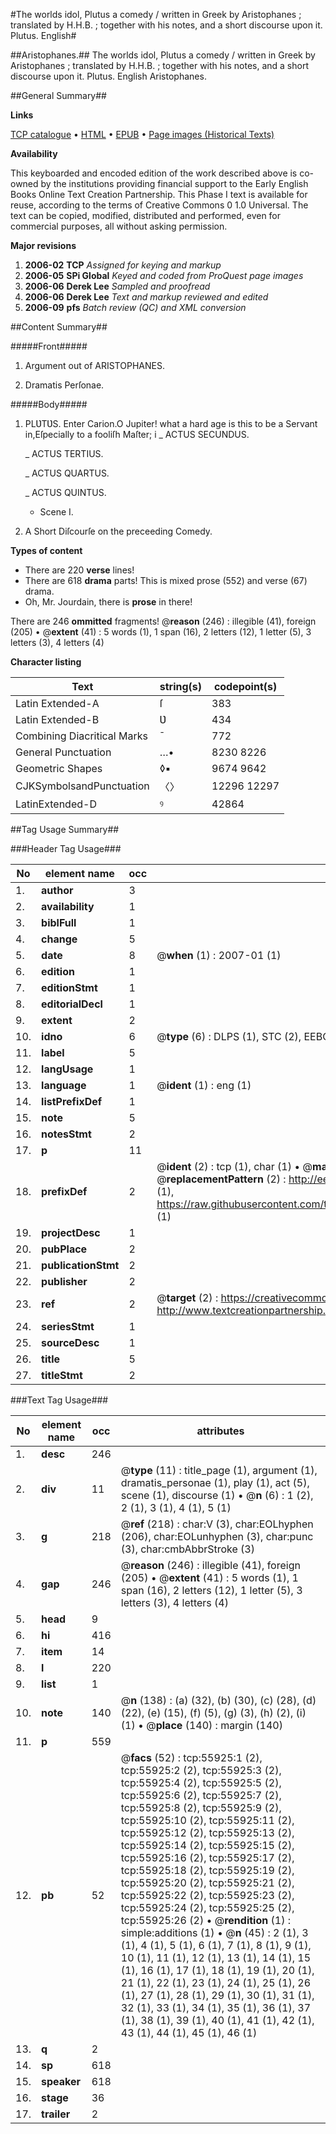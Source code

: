 #The worlds idol, Plutus a comedy / written in Greek by Aristophanes ; translated by H.H.B. ; together with his notes, and a short discourse upon it. Plutus. English#

##Aristophanes.##
The worlds idol, Plutus a comedy / written in Greek by Aristophanes ; translated by H.H.B. ; together with his notes, and a short discourse upon it.
Plutus. English
Aristophanes.

##General Summary##

**Links**

[TCP catalogue](http://www.ota.ox.ac.uk/tcp/)  • 
[HTML](http://tei.it.ox.ac.uk/tcp/Texts-HTML/free/A25/A25809.html)  • 
[EPUB](http://tei.it.ox.ac.uk/tcp/Texts-EPUB/free/A25/A25809.epub) • 
[Page images (Historical Texts)](https://data.historicaltexts.jisc.ac.uk/view?pubId=eebo-12193122e&pageId=eebo-12193122e-55925-1)

**Availability**

This keyboarded and encoded edition of the
	       work described above is co-owned by the institutions
	       providing financial support to the Early English Books
	       Online Text Creation Partnership. This Phase I text is
	       available for reuse, according to the terms of Creative
	       Commons 0 1.0 Universal. The text can be copied,
	       modified, distributed and performed, even for
	       commercial purposes, all without asking permission.

**Major revisions**

1. __2006-02__ __TCP__ *Assigned for keying and markup*
1. __2006-05__ __SPi Global__ *Keyed and coded from ProQuest page images*
1. __2006-06__ __Derek Lee__ *Sampled and proofread*
1. __2006-06__ __Derek Lee__ *Text and markup reviewed and edited*
1. __2006-09__ __pfs__ *Batch review (QC) and XML conversion*

##Content Summary##

#####Front#####

1. Argument out of ARISTOPHANES.

1. Dramatis Perſonae.

#####Body#####

1. PLƲTƲS.
Enter Carion.O Jupiter! what a hard age is this to be a Servant in,Eſpecially to a fooliſh Maſter; i
    _ ACTUS SECUNDUS.

    _ ACTUS TERTIUS.

    _ ACTUS QUARTUS.

    _ ACTUS QUINTUS.

      * Scene I.

1. A Short Diſcourſe on the preceeding Comedy.

**Types of content**

  * There are 220 **verse** lines!
  * There are 618 **drama** parts! This is mixed prose (552) and verse (67) drama.
  * Oh, Mr. Jourdain, there is **prose** in there!

There are 246 **ommitted** fragments! 
 @__reason__ (246) : illegible (41), foreign (205)  •  @__extent__ (41) : 5 words (1), 1 span (16), 2 letters (12), 1 letter (5), 3 letters (3), 4 letters (4)

**Character listing**


|Text|string(s)|codepoint(s)|
|---|---|---|
|Latin Extended-A|ſ|383|
|Latin Extended-B|Ʋ|434|
|Combining             Diacritical Marks|̄|772|
|General Punctuation|…•|8230 8226|
|Geometric Shapes|◊▪|9674 9642|
|CJKSymbolsandPunctuation|〈〉|12296 12297|
|LatinExtended-D|ꝰ|42864|

##Tag Usage Summary##

###Header Tag Usage###

|No|element name|occ|attributes|
|---|---|---|---|
|1.|__author__|3||
|2.|__availability__|1||
|3.|__biblFull__|1||
|4.|__change__|5||
|5.|__date__|8| @__when__ (1) : 2007-01 (1)|
|6.|__edition__|1||
|7.|__editionStmt__|1||
|8.|__editorialDecl__|1||
|9.|__extent__|2||
|10.|__idno__|6| @__type__ (6) : DLPS (1), STC (2), EEBO-CITATION (1), OCLC (1), VID (1)|
|11.|__label__|5||
|12.|__langUsage__|1||
|13.|__language__|1| @__ident__ (1) : eng (1)|
|14.|__listPrefixDef__|1||
|15.|__note__|5||
|16.|__notesStmt__|2||
|17.|__p__|11||
|18.|__prefixDef__|2| @__ident__ (2) : tcp (1), char (1)  •  @__matchPattern__ (2) : ([0-9\-]+):([0-9IVX]+) (1), (.+) (1)  •  @__replacementPattern__ (2) : http://eebo.chadwyck.com/downloadtiff?vid=$1&page=$2 (1), https://raw.githubusercontent.com/textcreationpartnership/Texts/master/tcpchars.xml#$1 (1)|
|19.|__projectDesc__|1||
|20.|__pubPlace__|2||
|21.|__publicationStmt__|2||
|22.|__publisher__|2||
|23.|__ref__|2| @__target__ (2) : https://creativecommons.org/publicdomain/zero/1.0/ (1), http://www.textcreationpartnership.org/docs/. (1)|
|24.|__seriesStmt__|1||
|25.|__sourceDesc__|1||
|26.|__title__|5||
|27.|__titleStmt__|2||


###Text Tag Usage###

|No|element name|occ|attributes|
|---|---|---|---|
|1.|__desc__|246||
|2.|__div__|11| @__type__ (11) : title_page (1), argument (1), dramatis_personae (1), play (1), act (5), scene (1), discourse (1)  •  @__n__ (6) : 1 (2), 2 (1), 3 (1), 4 (1), 5 (1)|
|3.|__g__|218| @__ref__ (218) : char:V (3), char:EOLhyphen (206), char:EOLunhyphen (3), char:punc (3), char:cmbAbbrStroke (3)|
|4.|__gap__|246| @__reason__ (246) : illegible (41), foreign (205)  •  @__extent__ (41) : 5 words (1), 1 span (16), 2 letters (12), 1 letter (5), 3 letters (3), 4 letters (4)|
|5.|__head__|9||
|6.|__hi__|416||
|7.|__item__|14||
|8.|__l__|220||
|9.|__list__|1||
|10.|__note__|140| @__n__ (138) : (a) (32), (b) (30), (c) (28), (d) (22), (e) (15), (f) (5), (g) (3), (h) (2), (i) (1)  •  @__place__ (140) : margin (140)|
|11.|__p__|559||
|12.|__pb__|52| @__facs__ (52) : tcp:55925:1 (2), tcp:55925:2 (2), tcp:55925:3 (2), tcp:55925:4 (2), tcp:55925:5 (2), tcp:55925:6 (2), tcp:55925:7 (2), tcp:55925:8 (2), tcp:55925:9 (2), tcp:55925:10 (2), tcp:55925:11 (2), tcp:55925:12 (2), tcp:55925:13 (2), tcp:55925:14 (2), tcp:55925:15 (2), tcp:55925:16 (2), tcp:55925:17 (2), tcp:55925:18 (2), tcp:55925:19 (2), tcp:55925:20 (2), tcp:55925:21 (2), tcp:55925:22 (2), tcp:55925:23 (2), tcp:55925:24 (2), tcp:55925:25 (2), tcp:55925:26 (2)  •  @__rendition__ (1) : simple:additions (1)  •  @__n__ (45) : 2 (1), 3 (1), 4 (1), 5 (1), 6 (1), 7 (1), 8 (1), 9 (1), 10 (1), 11 (1), 12 (1), 13 (1), 14 (1), 15 (1), 16 (1), 17 (1), 18 (1), 19 (1), 20 (1), 21 (1), 22 (1), 23 (1), 24 (1), 25 (1), 26 (1), 27 (1), 28 (1), 29 (1), 30 (1), 31 (1), 32 (1), 33 (1), 34 (1), 35 (1), 36 (1), 37 (1), 38 (1), 39 (1), 40 (1), 41 (1), 42 (1), 43 (1), 44 (1), 45 (1), 46 (1)|
|13.|__q__|2||
|14.|__sp__|618||
|15.|__speaker__|618||
|16.|__stage__|36||
|17.|__trailer__|2||
